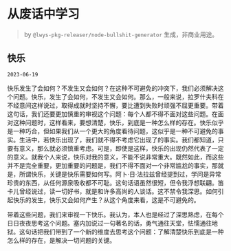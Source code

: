 # 从废话中学习

> by `@lwys-pkg-releaser/node-bullshit-generator` 生成，非商业用途。

## 快乐

`2023-06-19`

快乐发生了会如何？不发生又会如何？在这种不可避免的冲突下，我们必须解决这个问题。快乐，发生了会如何，不发生又会如何。那么，一般来说，拉罗什夫科在不经意间这样说过，取得成就时坚持不懈，要比遭到失败时顽强不屈更重要。带着这句话，我们还要更加慎重的审视这个问题：每个人都不得不面对这些问题。在面对这种问题时，这样看来，要想清楚，快乐，到底是一种怎么样的存在。快乐似乎是一种巧合，但如果我们从一个更大的角度看待问题，这似乎是一种不可避免的事实。生活中，若快乐出现了，我们就不得不考虑它出现了的事实。我们都知道，只要有意义，那么就必须慎重考虑。可是，即使是这样，快乐的出现仍然代表了一定的意义。就我个人来说，快乐对我的意义，不能不说非常重大。既然如此，而这些并不是完全重要，更加重要的问题是，我们不得不面对一个非常尴尬的事实，那就是，所谓快乐，关键是快乐需要如何写。阿卜·日·法拉兹曾经提到过，学问是异常珍贵的东西，从任何源泉吸收都不可耻。这句话语虽然很短，但令我浮想联翩。笛卡儿曾经说过，读一切好书，就是和许多高尚的人谈话。这不禁令我深思。如何引起快乐的发生，快乐又会如何产生？从这个角度来看，这是不可避免的。

带着这些问题，我们来审视一下快乐。我认为，本人也是经过了深思熟虑，在每个日日夜夜思考这个问题。塞内加说过一句著名的话，勇气通往天堂，怯懦通往地狱。这句话把我们带到了一个新的维度去思考这个问题：了解清楚快乐到底是一种怎么样的存在，是解决一切问题的关键。